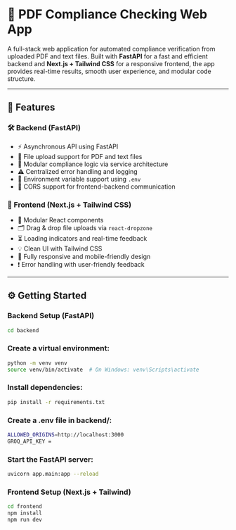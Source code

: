 # 📄 PDF Compliance Checking Web App

A full-stack web application for automated compliance verification from uploaded PDF and text files. Built with **FastAPI** for a fast and efficient backend and **Next.js + Tailwind CSS** for a responsive frontend, the app provides real-time results, smooth user experience, and modular code structure.

---

## 🚀 Features

### 🛠 Backend (FastAPI)

- ⚡ Asynchronous API using FastAPI
- 📎 File upload support for PDF and text files
- 🧠 Modular compliance logic via service architecture
- ⚠️ Centralized error handling and logging
- 🔐 Environment variable support using `.env`
- 🔗 CORS support for frontend-backend communication

### 🎨 Frontend (Next.js + Tailwind CSS)

- 🧩 Modular React components
- 🗂 Drag & drop file uploads via `react-dropzone`
- ⏳ Loading indicators and real-time feedback
- 💡 Clean UI with Tailwind CSS
- 📱 Fully responsive and mobile-friendly design
- ❗ Error handling with user-friendly feedback

---

## ⚙️ Getting Started

### Backend Setup (FastAPI)

```bash
cd backend
```

### Create a virtual environment:

```bash
python -m venv venv
source venv/bin/activate  # On Windows: venv\Scripts\activate

```

### Install dependencies:

```bash
pip install -r requirements.txt

```

### Create a .env file in backend/:

```bash
ALLOWED_ORIGINS=http://localhost:3000
GROQ_API_KEY = 

```

### Start the FastAPI server:

```bash
uvicorn app.main:app --reload

```

### Frontend Setup (Next.js + Tailwind)
```bash
cd frontend
npm install
npm run dev
```







